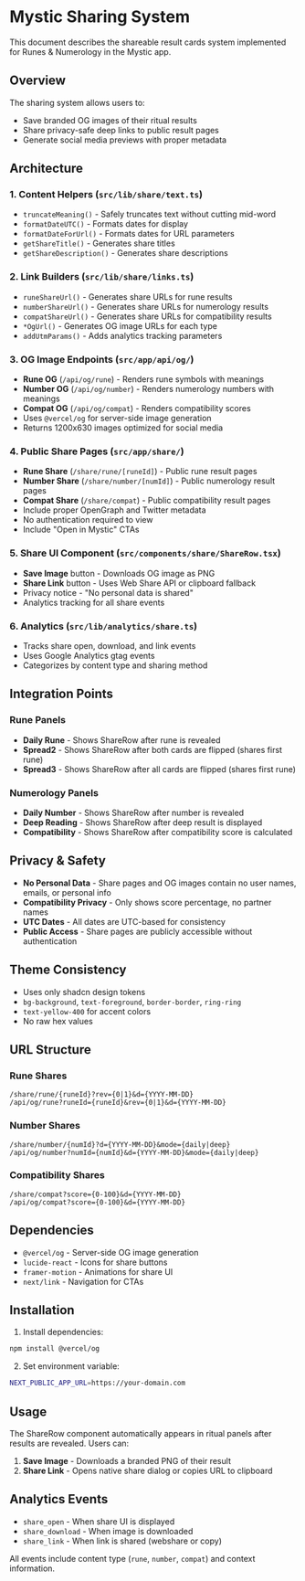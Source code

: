 # Mystic Sharing System

This document describes the shareable result cards system implemented for Runes & Numerology in the Mystic app.

## Overview

The sharing system allows users to:
- Save branded OG images of their ritual results
- Share privacy-safe deep links to public result pages
- Generate social media previews with proper metadata

## Architecture

### 1. Content Helpers (`src/lib/share/text.ts`)
- `truncateMeaning()` - Safely truncates text without cutting mid-word
- `formatDateUTC()` - Formats dates for display
- `formatDateForUrl()` - Formats dates for URL parameters
- `getShareTitle()` - Generates share titles
- `getShareDescription()` - Generates share descriptions

### 2. Link Builders (`src/lib/share/links.ts`)
- `runeShareUrl()` - Generates share URLs for rune results
- `numberShareUrl()` - Generates share URLs for numerology results
- `compatShareUrl()` - Generates share URLs for compatibility results
- `*OgUrl()` - Generates OG image URLs for each type
- `addUtmParams()` - Adds analytics tracking parameters

### 3. OG Image Endpoints (`src/app/api/og/`)
- **Rune OG** (`/api/og/rune`) - Renders rune symbols with meanings
- **Number OG** (`/api/og/number`) - Renders numerology numbers with meanings
- **Compat OG** (`/api/og/compat`) - Renders compatibility scores
- Uses `@vercel/og` for server-side image generation
- Returns 1200x630 images optimized for social media

### 4. Public Share Pages (`src/app/share/`)
- **Rune Share** (`/share/rune/[runeId]`) - Public rune result pages
- **Number Share** (`/share/number/[numId]`) - Public numerology result pages
- **Compat Share** (`/share/compat`) - Public compatibility result pages
- Include proper OpenGraph and Twitter metadata
- No authentication required to view
- Include "Open in Mystic" CTAs

### 5. Share UI Component (`src/components/share/ShareRow.tsx`)
- **Save Image** button - Downloads OG image as PNG
- **Share Link** button - Uses Web Share API or clipboard fallback
- Privacy notice - "No personal data is shared"
- Analytics tracking for all share events

### 6. Analytics (`src/lib/analytics/share.ts`)
- Tracks share open, download, and link events
- Uses Google Analytics gtag events
- Categorizes by content type and sharing method

## Integration Points

### Rune Panels
- **Daily Rune** - Shows ShareRow after rune is revealed
- **Spread2** - Shows ShareRow after both cards are flipped (shares first rune)
- **Spread3** - Shows ShareRow after all cards are flipped (shares first rune)

### Numerology Panels
- **Daily Number** - Shows ShareRow after number is revealed
- **Deep Reading** - Shows ShareRow after deep result is displayed
- **Compatibility** - Shows ShareRow after compatibility score is calculated

## Privacy & Safety

- **No Personal Data** - Share pages and OG images contain no user names, emails, or personal info
- **Compatibility Privacy** - Only shows score percentage, no partner names
- **UTC Dates** - All dates are UTC-based for consistency
- **Public Access** - Share pages are publicly accessible without authentication

## Theme Consistency

- Uses only shadcn design tokens
- `bg-background`, `text-foreground`, `border-border`, `ring-ring`
- `text-yellow-400` for accent colors
- No raw hex values

## URL Structure

### Rune Shares
```
/share/rune/{runeId}?rev={0|1}&d={YYYY-MM-DD}
/api/og/rune?runeId={runeId}&rev={0|1}&d={YYYY-MM-DD}
```

### Number Shares
```
/share/number/{numId}?d={YYYY-MM-DD}&mode={daily|deep}
/api/og/number?numId={numId}&d={YYYY-MM-DD}&mode={daily|deep}
```

### Compatibility Shares
```
/share/compat?score={0-100}&d={YYYY-MM-DD}
/api/og/compat?score={0-100}&d={YYYY-MM-DD}
```

## Dependencies

- `@vercel/og` - Server-side OG image generation
- `lucide-react` - Icons for share buttons
- `framer-motion` - Animations for share UI
- `next/link` - Navigation for CTAs

## Installation

1. Install dependencies:
```bash
npm install @vercel/og
```

2. Set environment variable:
```bash
NEXT_PUBLIC_APP_URL=https://your-domain.com
```

## Usage

The ShareRow component automatically appears in ritual panels after results are revealed. Users can:

1. **Save Image** - Downloads a branded PNG of their result
2. **Share Link** - Opens native share dialog or copies URL to clipboard

## Analytics Events

- `share_open` - When share UI is displayed
- `share_download` - When image is downloaded
- `share_link` - When link is shared (webshare or copy)

All events include content type (`rune`, `number`, `compat`) and context information.
